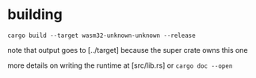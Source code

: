 # building

    cargo build --target wasm32-unknown-unknown --release

note that output goes to [../target] because the super crate owns this one

more details on writing the runtime at [src/lib.rs] or `cargo doc --open`
